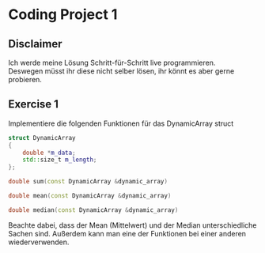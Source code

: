 # Coding Project 1

## Disclaimer

Ich werde meine Lösung Schritt-für-Schritt live programmieren.  
Deswegen müsst ihr diese nicht selber lösen, ihr könnt es aber gerne probieren.

## Exercise 1

Implementiere die folgenden Funktionen für das DynamicArray struct

```cpp
struct DynamicArray
{
    double *m_data;
    std::size_t m_length;
};

double sum(const DynamicArray &dynamic_array)

double mean(const DynamicArray &dynamic_array)

double median(const DynamicArray &dynamic_array)
```
Beachte dabei, dass der Mean (Mittelwert) und der Median unterschiedliche Sachen sind. 
Außerdem kann man eine der Funktionen bei einer anderen wiederverwenden.  
